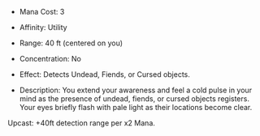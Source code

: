 - Mana Cost: 3
    
- Affinity: Utility
    
- Range: 40 ft (centered on you)
    
- Concentration: No
    
- Effect: Detects Undead, Fiends, or Cursed objects.
    
- Description: You extend your awareness and feel a cold pulse in your mind as the presence of undead, fiends, or cursed objects registers. Your eyes briefly flash with pale light as their locations become clear.
    

Upcast: +40ft detection range per x2 Mana.